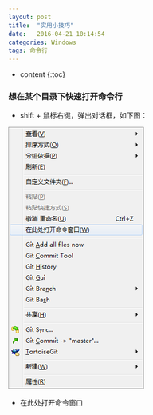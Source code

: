 ```yaml
---
layout: post
title:  "实用小技巧"
date:   2016-04-21 10:14:54
categories: Windows
tags: 命令行
---
```


* content
{:toc}

### 想在某个目录下快速打开命令行

* shift + 鼠标右键，弹出对话框，如下图：

![](public/20160505170808.png)

* 在此处打开命令窗口